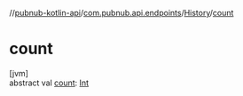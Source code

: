 //[pubnub-kotlin-api](../../../index.md)/[com.pubnub.api.endpoints](../index.md)/[History](index.md)/[count](count.md)

# count

[jvm]\
abstract val [count](count.md): [Int](https://kotlinlang.org/api/latest/jvm/stdlib/kotlin-stdlib/kotlin/-int/index.html)
